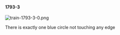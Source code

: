 #### 1793-3
![train-1793-3-0.png](https://github.com/lil-lab/nlvr/raw/master/nlvr/train/images/25/train-1793-3-0.png "train-1793-3-0.png")

There is exactly one blue circle not touching any edge